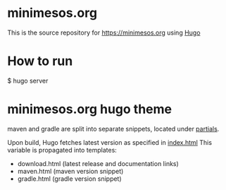 # minimesos.org

This is the source repository for https://minimesos.org using [Hugo](https://gohugo.io)

# How to run

$ hugo server

# minimesos.org hugo theme

maven and gradle are split into separate snippets, located under [partials](https://github.com/ContainerSolutions/minimesos.org/tree/master/themes/minimesos/layouts/partials).

Upon build, Hugo fetches latest version as specified in [index.html](https://github.com/ContainerSolutions/minimesos.org/blob/master/themes/minimesos/layouts/index.html) 
This variable is propagated into templates: 
 * download.html (latest release and documentation links)
 * maven.html (maven version snippet)
 * gradle.html (gradle version snippet)

